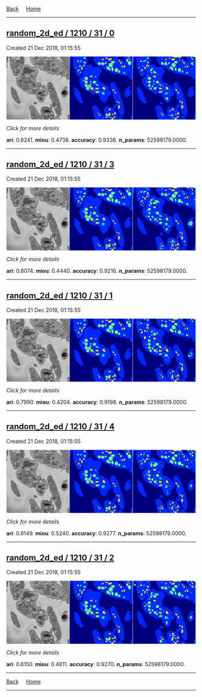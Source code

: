 
[Back](..)&nbsp;&nbsp;&nbsp;&nbsp;&nbsp;[Home](https://leapmanlab.github.io/snapshots)

---

<div class="summary"><a href="0"><h2>random_2d_ed / 1210 / 31 / 0</h2></a><p>Created 21 Dec 2018, 01:15:55
</p><a href="0"><img src="0/media/summary.png" align="center"></a><p>
<i>Click for more details</i>
</p></div>

**ari**: 0.8241. **miou**: 0.4738. **accuracy**: 0.9338. **n_params**: 52598179.0000. 

---

<div class="summary"><a href="3"><h2>random_2d_ed / 1210 / 31 / 3</h2></a><p>Created 21 Dec 2018, 01:15:55
</p><a href="3"><img src="3/media/summary.png" align="center"></a><p>
<i>Click for more details</i>
</p></div>

**ari**: 0.8074. **miou**: 0.4440. **accuracy**: 0.9216. **n_params**: 52598179.0000. 

---

<div class="summary"><a href="1"><h2>random_2d_ed / 1210 / 31 / 1</h2></a><p>Created 21 Dec 2018, 01:15:55
</p><a href="1"><img src="1/media/summary.png" align="center"></a><p>
<i>Click for more details</i>
</p></div>

**ari**: 0.7990. **miou**: 0.4204. **accuracy**: 0.9198. **n_params**: 52598179.0000. 

---

<div class="summary"><a href="4"><h2>random_2d_ed / 1210 / 31 / 4</h2></a><p>Created 21 Dec 2018, 01:15:55
</p><a href="4"><img src="4/media/summary.png" align="center"></a><p>
<i>Click for more details</i>
</p></div>

**ari**: 0.8149. **miou**: 0.5240. **accuracy**: 0.9277. **n_params**: 52598179.0000. 

---

<div class="summary"><a href="2"><h2>random_2d_ed / 1210 / 31 / 2</h2></a><p>Created 21 Dec 2018, 01:15:55
</p><a href="2"><img src="2/media/summary.png" align="center"></a><p>
<i>Click for more details</i>
</p></div>

**ari**: 0.8150. **miou**: 0.4811. **accuracy**: 0.9270. **n_params**: 52598179.0000. 

---

[Back](..)&nbsp;&nbsp;&nbsp;&nbsp;&nbsp;[Home](https://leapmanlab.github.io/snapshots)

---